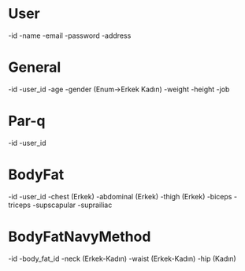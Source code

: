 # User 
-id
-name
-email
-password
-address

# General
-id
-user_id
-age
-gender (Enum->Erkek Kadın)
-weight
-height
-job

# Par-q
-id
-user_id


# BodyFat
-id
-user_id
-chest (Erkek)
-abdominal (Erkek)
-thigh (Erkek)
-biceps
-triceps
-supscapular
-suprailiac

# BodyFatNavyMethod
-id
-body_fat_id
-neck (Erkek-Kadın)
-waist (Erkek-Kadın)
-hip (Kadın)


